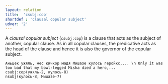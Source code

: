 ```yaml
---
layout: relation
title:  'csubj:cop'
shortdef : 'clausal copular subject'
udver: '2'
---
```


A *clausal copular subject* (`csubj:cop`) is a clause that acts as the
subject of another, copular clause. As in all copular clauses, the
predicative acts as the head of the clause and hence it is also the
governor of the copular subject.

~~~ sdparse
Аньцек ужяль, мес кичкор мадя Мишазе кулось геройкс,... \n Only it was too bad that my bowl-legged Misha died a hero,...
csubj:cop(ужяль-2, кулось-8)
nsubj(кулось-8, Мишазе-7)
~~~
<!-- Interlanguage links updated Po 6. listopadu 2023, 21:42:44 CET -->
